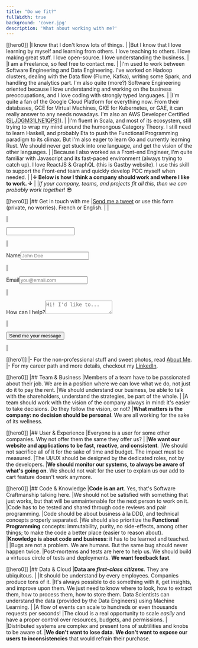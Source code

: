 ```yaml
---
title: "Do we fit?"
fullWidth: true
background: 'cover.jpg'
description: 'What about working with me?'
---
```


[[hero0]]
|I know that I don't know lots of things.
|
|But I know that I love learning by myself and learning from others. I love teaching to others. I love making great stuff. I love open-source. I love understanding the business.
|
|I am a Freelance, so feel free to contact me.
|
|I'm used to work between Software Engineering and Data Engineering. I've worked on Hadoop clusters, dealing with the Data flow (Flume, Kafka), writing some Spark, and handling the analytics part. I'm also quite (more?) Software Engineering oriented because I love understanding and working on the business preoccupations, and I love coding with strongly typed languages.
|
|I'm quite a fan of the Google Cloud Platform for everything now. From their databases, GCE for Virtual Machines, GKE for Kubernetes, or GAE, it can really answer to any needs nowadays. I'm also an AWS Developer Certified ([SLJDGM31LNE1QPS1](https://aw.certmetrics.com/amazon/public/verification.aspx)).
|
|I'm fluent in Scala, and most of its ecosystem, still trying to wrap my mind around the humongous Category Theory. I still need to learn Haskell, and probably Eta to push the Functional Programming paradigm to its climax. But I'm also eager to learn Go and currently learning Rust. We should never get stuck into one language, and get the vision of the other languages.
|
|Because I also worked as a Front-end Engineer, I'm quite familiar with Javascript and its fast-paced environment (always trying to catch up). I love ReactJS & GraphQL (this is Gastby website). I use this skill to support the Front-end team and quickly develop POC myself when needed.
|
|**↓ Below is how I think a company should work and where I like to work. ↓**
|
|_If your company, teams, and projects fit all this, then we can probably work together!_ :sunglasses:

[[hero0]]
|## Get in touch with me
|[Send me a tweet](https://twitter.com/sderosiaux) or use this form (private, no worries). French or English.
|
|<form id="contact-form" name="contact" method="POST" netlify-honeypot="bot" netlify>
|<p class="bot"><input type="text" name="bot" /></p>
|<p><label for="name">Name</label><input required placeholder="John Doe" type="text" name="name" /></p>
|<p><label for="email">Email</label><input required placeholder="you@email.com" type="email" name="email" /></p>
|<p><label for="message">How can I help?</label><textarea required placeholder="Hi! I'd like to..." name="message"></textarea></p>
|<p><button type="submit">Send me your message</button></p>
|</form>

[[hero1]]
|- For the non-professional stuff and sweet photos, read [About Me](/about-me).
|- For my career path and more details, checkout my [LinkedIn](https://www.linkedin.com/in/st%C3%A9phane-derosiaux/).

[[hero0]]
|## Team & Business
|Members of a team have to be passionated about their job. We are in a position where we can love what we do, not just do it to pay the rent.
|We should understand our business, be able to talk with the shareholders, understand the strategies, be part of the whole.
|
|A team should work with the vision of the company always in mind: it's easier to take decisions. Do they follow the vision, or not?
|**What matters is the company: no decision should be personal**. We are all working for the sake of its wellness.

[[hero0]]
|## User & Experience
|Everyone is a user for some other companies. Why not offer them the same they offer us?
|
|**We want our website and applications to be fast, reactive, and consistent**.
|We should not sacrifice all of it for the sake of time and budget. The impact must be measured.
|The UI/UX should be designed by the dedicated roles, not by the developers.
|**We should monitor our systems, to always be aware of what's going on**. We should not wait for the user to explain us our add to cart feature doesn't work anymore.

[[hero0]]
|## Code & Knowledge
|**Code is an art**. Yes, that's Software Craftmanship talking here.
|We should not be satisfied with something that just works, but that will be unmaintenable for the next person to work on it.
|Code has to be tested and shared through code reviews and pair programming.
|Code should be about business à la DDD, and technical concepts properly separated.
|We should also prioritize the **Functional Programming** concepts: immutability, purity, no side-effects, among other things; to make the code a better place (easier to reason about).
|**Knowledge is about code and business**: it has to be learned and teached.
|
|Bugs are not a problem. We are humans. But the same bug should never happen twice.
|Post-mortems and tests are here to help us. We should build a virtuous circle of tests and deployments. **We want feedback fast**.

[[hero0]]
|## Data & Cloud
|**Data are _first-class citizens_**. They are ubiquitous.
|
|It should be understand by every employees. Companies produce tons of it.
|It's always possible to do something with it, get insights, and improve upon them. We just need to know where to look, how to extract them, how to process them, how to store them. Data Scientists can understand the data (provided by the Data Engineers) using Machine Learning.
|
|A flow of events can scale to hundreds or even thousands requests per seconds!
|The cloud is a real opportunity to scale _easily_ and have a proper control over resources, budgets, and permissions.
|
|Distributed systems are complex and present tons of subtilities and knobs to be aware of.
|**We don't want to lose data**. **We don't want to expose our users to inconsistencies** that would refrain their purchase.
